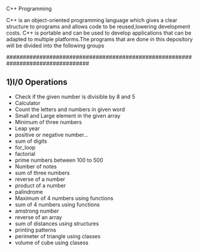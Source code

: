 C++ Programming

   C++ is an object-oriented programming language which gives a clear structure to programs and allows code to be reused,lowering development costs. 
C++ is portable and can be used to develop applications that can be adapted to multiple platforms.The programs that are done in this depository will be 
divided into the following groups

#################################################################################

1)I/0 Operations
----------------------------------------------------------------------------------------------------------------------------------------------------------

  * Check if the given number is divisible by 8 and 5
  * Calculator
  * Count the letters and numbers in given word
  * Small and Large element in the given array
  * Minimum of three numbers
  * Leap year
  * positive or negative number...
  * sum of digits
  * for_loop
  * factorial
  * prime numbers between 100 to 500
  * Number of notes
  * sum of three numbers
  * reverse of a number
  * product of a number
  * palindrome
  * Maximum of 4 numbers using functions
  * sum of 4 numbers using functions
  * amstrong number
  * reverse of an array
  * sum of distances using structures
  * printing patterns
  * perimeter of triangle using classes
  * volume of cube using clasess

  
  

